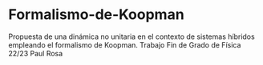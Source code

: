 # Formalismo-de-Koopman
Propuesta de una dinámica no unitaria en el contexto de sistemas híbridos empleando el formalismo de Koopman. Trabajo Fin de Grado de Física 22/23 Paul Rosa
